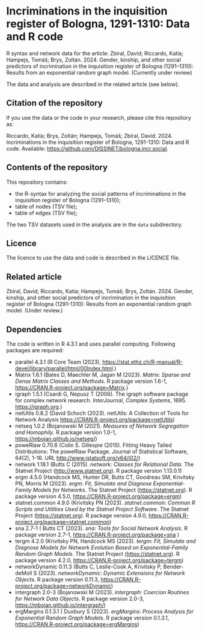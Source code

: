 # Incriminations in the inquisition register of Bologna, 1291-1310: Data and R code 
R syntax and network data for the article: Zbíral, David; Riccardo, Katia; Hampejs, Tomáš; Brys, Zoltán. 2024. Gender, kinship, and other social predictors of incrimination in the inquisition register of Bologna (1291–1310): Results from an exponential random graph model. (Currently under review)

The data and analysis are described in the related article (see below).

## Citation of the repository
If you use the data or the code in your research, please cite this repository as:

Riccardo, Katia; Brys, Zoltán; Hampejs, Tomáš; Zbíral, David. 2024. Incriminations in the inquisition register of Bologna, 1291-1310: Data and R code. Available: https://github.com/DISSINET/bologna.incr.social.

## Contents of the repository
This repository contains:
- the R-syntax for analyzing the social patterns of incriminations in the inquisition register of Bologna (1291–1310);
- table of nodes (TSV file);
- table of edges (TSV file);

The two TSV datasets used in the analysis are in the `data` subdirectory.

## Licence
The licence to use the data and code is described in the LICENCE file.

## Related article
Zbíral, David; Riccardo, Katia; Hampejs, Tomáš; Brys, Zoltán. 2024. Gender, kinship, and other social predictors of incrimination in the inquisition register of Bologna (1291–1310): Results from an exponential random graph model. (Under review.)

## Dependencies
The code is written in R 4.3.1 and uses parallel computing.
Following packages are required:
* parallel 4.3.1 (R Core Team (2023), <https://stat.ethz.ch/R-manual/R-devel/library/parallel/html/00Index.html>.)
* Matrix 1.6.1 (Bates D, Maechler M, Jagan M (2023). _Matrix: Sparse and Dense Matrix Classes and Methods_. R package version 1.6-1,
  <https://CRAN.R-project.org/package=Matrix>.)
* igraph 1.5.1 (Csardi G, Nepusz T (2006). The igraph software package for complex network research. _InterJournal_, *Complex Systems*, 1695. <https://igraph.org>.)
* netUtils 0.8.2 (David Schoch (2023). netUtils: A Collection of Tools for Network Analysis <https://CRAN.R-project.org/package=netUtils>) 
* netseq 1.0.2 (Bojanowski M (2021). _Measures of Network Segregation and Homophily_. R package version 1.0-1, <https://mbojan.github.io/netseg/>)
* poweRlaw 0.70.6 (Colin S. Gillespie (2015). Fitting Heavy Tailed Distributions: The poweRlaw Package. Journal of Statistical Software, 64(2), 1-16. URL
  <http://www.jstatsoft.org/v64/i02/>)
* network 1.18.1 (Butts C (2015). _network: Classes for Relational Data_. The Statnet Project (<http://www.statnet.org>). R package version 1.13.0.1)
* ergm 4.5.0 (Handcock MS, Hunter DR, Butts CT, Goodreau SM, Krivitsky PN, Morris M (2023). _ergm: Fit, Simulate and Diagnose Exponential-Family Models for Networks_.
  The Statnet Project (<https://statnet.org>). R package version 4.5.0, <https://CRAN.R-project.org/package=ergm>)
* statnet.common 4.9.0 (Krivitsky PN (2023). _statnet.common: Common R Scripts and Utilities Used by the Statnet Project Software_. The Statnet Project (<https://statnet.org>).
  R package version 4.9.0, <https://CRAN.R-project.org/package=statnet.common>)  
* sna 2.7-1 (  Butts CT (2023). _sna: Tools for Social Network Analysis_. R package version 2.7-1, <https://CRAN.R-project.org/package=sna> )
* tergm 4.2.0 (Krivitsky PN, Handcock MS (2023). _tergm: Fit, Simulate and Diagnose Models for Network Evolution Based on Exponential-Family Random Graph Models_. The
  Statnet Project (<https://statnet.org>). R package version 4.2.0, <https://CRAN.R-project.org/package=tergm>)
* networkDynamic 0.11.3 (Butts C, Leslie-Cook A, Krivitsky P, Bender-deMoll S (2023). _networkDynamic: Dynamic Extensions for Network Objects_. R package version 0.11.3,
  <https://CRAN.R-project.org/package=networkDynamic>)
* intergraph 2.0-3 (Bojanowski M (2023). _intergraph: Coercion Routines for Network Data Objects_. R package version 2.0-3, <https://mbojan.github.io/intergraph/>)  
* ergMargins 0.1.3.1 ( Duxbury S (2023). _ergMargins: Process Analysis for Exponential Random Graph Models_. R package version 0.1.3.1,
  <https://CRAN.R-project.org/package=ergMargins>)
